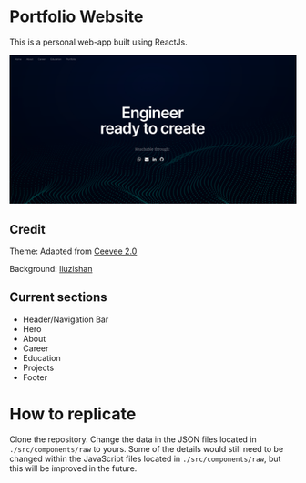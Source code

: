 # Portfolio Website

This is a personal web-app built using ReactJs.

![screenshot](https://github.com/wxo15/wxo15.github.io/blob/master/public/images/website1.png)

## Credit
Theme: Adapted from [Ceevee 2.0](https://www.styleshout.com/free-templates/ceevee/)

Background: [liuzishan](https://www.freepik.com/liuzishan)

## Current sections
- Header/Navigation Bar
- Hero
- About
- Career
- Education
- Projects
- Footer

# How to replicate
Clone the repository. Change the data in the JSON files located in `./src/components/raw` to yours. Some of the details would still need to be changed within the JavaScript files located in `./src/components/raw`, but this will be improved in the future.


